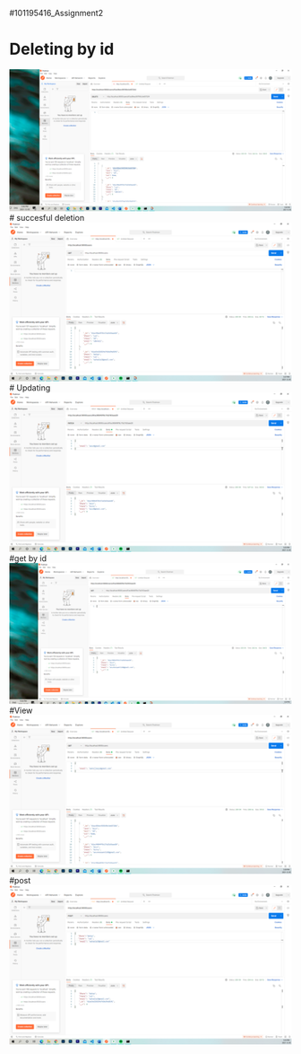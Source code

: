 #101195416_Assignment2
# Deleting by id
<img src='deletion.png'>
# succesful deletion
<img src='deletion2.png'>
# Updating
<img src='update.png'>
#get by id
<img src='get.png'>
#View
<img src='View.png'>
#post
<img src='post.png'>